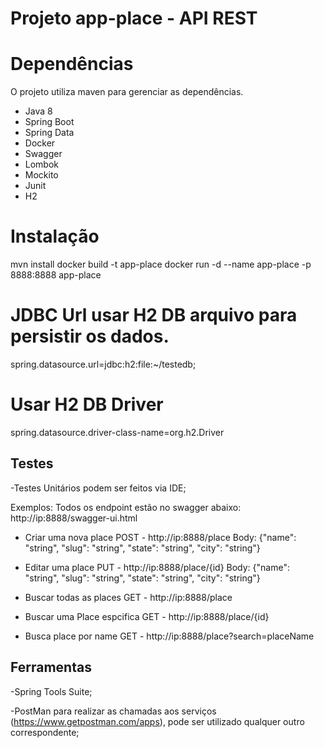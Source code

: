 # Projeto app-place - API REST

# Dependências
O projeto utiliza maven para gerenciar as dependências.

 - Java 8
 - Spring Boot
 - Spring Data
 - Docker
 - Swagger
 - Lombok
 - Mockito
 - Junit
 - H2

# Instalação 
mvn install
docker build -t app-place
docker run -d --name app-place -p 8888:8888 app-place

# JDBC Url usar H2 DB arquivo para persistir os dados.
spring.datasource.url=jdbc:h2:file:~/testedb;

# Usar H2 DB Driver
spring.datasource.driver-class-name=org.h2.Driver

## Testes
-Testes Unitários podem ser feitos via IDE;

Exemplos:
 Todos os endpoint estão no swagger abaixo:
 http://ip:8888/swagger-ui.html

- Criar uma nova place
POST - http://ip:8888/place
Body:
{"name": "string", "slug": "string", "state": "string", "city": "string"}

- Editar uma place
PUT - http://ip:8888/place/{id}
Body:
{"name": "string", "slug": "string", "state": "string", "city": "string"}

- Buscar todas as places
GET - http://ip:8888/place

- Buscar uma Place espcifica
GET - http://ip:8888/place/{id}

- Busca place por name
GET - http://ip:8888/place?search=placeName

## Ferramentas
-Spring Tools Suite;

-PostMan para realizar as chamadas aos serviços (https://www.getpostman.com/apps), pode ser utilizado qualquer outro correspondente;
